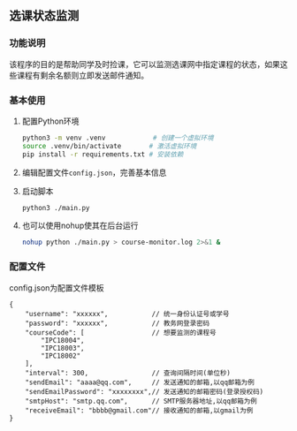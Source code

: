 ## 选课状态监测

### 功能说明
该程序的目的是帮助同学及时捡课，它可以监测选课网中指定课程的状态，如果这些课程有剩余名额则立即发送邮件通知。

### 基本使用
1. 配置Python环境
    ```bash
    python3 -m venv .venv            # 创建一个虚拟环境
    source .venv/bin/activate       # 激活虚拟环境
    pip install -r requirements.txt # 安装依赖
    ```

2. 编辑配置文件`config.json`，完善基本信息

3. 启动脚本
    ```bash
    python3 ./main.py
    ```

4. 也可以使用nohup使其在后台运行
   ```bash
   nohup python ./main.py > course-monitor.log 2>&1 &
   ```

### 配置文件
config.json为配置文件模板
```
{
    "username": "xxxxxx",           // 统一身份认证号或学号
    "password": "xxxxxx",           // 教务网登录密码
    "courseCode": [                 // 想要监测的课程号
        "IPC18004",
        "IPC18003",
        "IPC18002"
    ],
    "interval": 300,                // 查询间隔时间(单位秒)
    "sendEmail": "aaaa@qq.com",     // 发送通知的邮箱,以qq邮箱为例
    "sendEmailPassword": "xxxxxxxx",// 发送通知的邮箱密码(登录授权码) 
    "smtpHost": "smtp.qq.com",      // SMTP服务器地址,以qq邮箱为例
    "receiveEmail": "bbbb@gmail.com"// 接收通知的邮箱,以gmail为例
}
```
